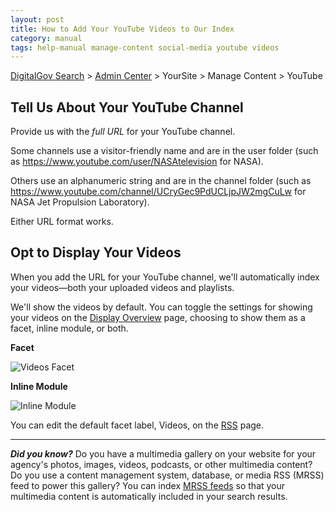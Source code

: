 ```yaml
---
layout: post
title: How to Add Your YouTube Videos to Our Index
category: manual
tags: help-manual manage-content social-media youtube videos
---
```

[DigitalGov Search](/index.html) > [Admin Center](https://search.usa.gov/sites/) > YourSite > Manage Content > YouTube

## Tell Us About Your YouTube Channel

Provide us with the *full URL* for your YouTube channel. 

Some channels use a visitor-friendly name and are in the user folder (such as <https://www.youtube.com/user/NASAtelevision> for NASA). 

Others use an alphanumeric string and are in the channel folder (such as <https://www.youtube.com/channel/UCryGec9PdUCLjpJW2mgCuLw> for NASA Jet Propulsion Laboratory). 

Either URL format works.

## Opt to Display Your Videos

When you add the URL for your YouTube channel, we'll automatically index your videos&mdash;both your uploaded videos and playlists.

We'll show the videos by default. You can toggle the settings for showing your videos on the [Display Overview](/manual/display-overview.html) page, choosing to show them as a facet, inline module, or both.

**Facet**

<img alt="Videos Facet" src="search.digitalgov.gov/img/Videos-Facet.png">

**Inline Module**

<img alt="Inline Module" src="search.digitalgov.gov/img/Videos-Inline-Module.png">

You can edit the default facet label, Videos, on the [RSS](/manual/rss.html) page.

---

***Did you know?*** Do you have a multimedia gallery on your website for your agency's photos, images, videos, podcasts, or other multimedia content? Do you use a content management system, database, or media RSS (MRSS) feed to power this gallery? You can index [MRSS feeds](/manual/rss.html) so that your multimedia content is automatically included in your search results.
